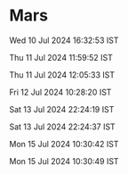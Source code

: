 # Mars

Wed 10 Jul 2024 16:32:53 IST

Thu 11 Jul 2024 11:59:52 IST

Thu 11 Jul 2024 12:05:33 IST

Fri 12 Jul 2024 10:28:20 IST

Sat 13 Jul 2024 22:24:19 IST

Sat 13 Jul 2024 22:24:37 IST

Mon 15 Jul 2024 10:30:42 IST

Mon 15 Jul 2024 10:30:49 IST
